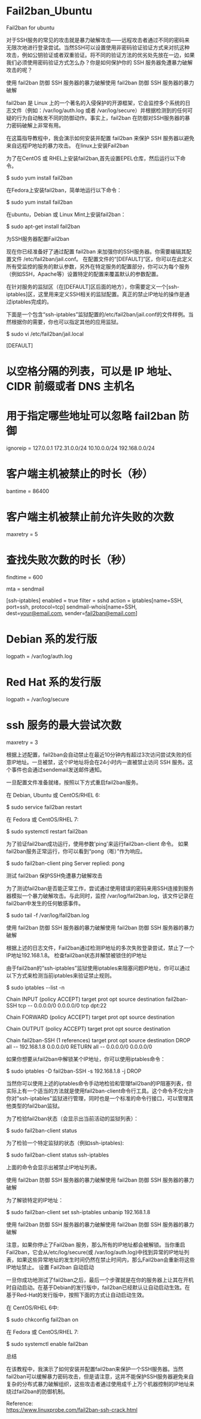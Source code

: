 # Fail2ban_Ubuntu
Fail2ban for ubuntu



对于SSH服务的常见的攻击就是暴力破解攻击——远程攻击者通过不同的密码来无限次地进行登录尝试。当然SSH可以设置使用非密码验证验证方式来对抗这种攻击，例如公钥验证或者双重验证。将不同的验证方法的优劣处先放在一边，如果我们必须使用密码验证方式怎么办？你是如何保护你的 SSH 服务器免遭暴力破解攻击的呢？

使用 fail2ban 防御 SSH 服务器的暴力破解使用 fail2ban 防御 SSH 服务器的暴力破解

fail2ban 是 Linux 上的一个著名的入侵保护的开源框架，它会监控多个系统的日志文件（例如：/var/log/auth.log 或者 /var/log/secure）并根据检测到的任何可疑的行为自动触发不同的防御动作。事实上，fail2ban 在防御对SSH服务器的暴力密码破解上非常有用。

在这篇指导教程中，我会演示如何安装并配置 fail2ban 来保护 SSH 服务器以避免来自远程IP地址的暴力攻击。
在linux上安装Fail2ban

为了在CentOS 或 RHEL上安装fail2ban,首先设置EPEL仓库，然后运行以下命令。

$ sudo yum install fail2ban

在Fedora上安装fail2ban，简单地运行以下命令：

$ sudo yum install fail2ban

在ubuntu，Debian 或 Linux Mint上安装fail2ban：

$ sudo apt-get install fail2ban

为SSH服务器配置Fail2ban

现在你已经准备好了通过配置 fail2ban 来加强你的SSH服务器。你需要编辑其配置文件 /etc/fail2ban/jail.conf。 在配置文件的“[DEFAULT]”区，你可以在此定义所有受监控的服务的默认参数，另外在特定服务的配置部分，你可以为每个服务（例如SSH，Apache等）设置特定的配置来覆盖默认的参数配置。

在针对服务的监狱区（在[DEFAULT]区后面的地方），你需要定义一个[ssh-iptables]区，这里用来定义SSH相关的监狱配置。真正的禁止IP地址的操作是通过iptables完成的。

下面是一个包含“ssh-iptables”监狱配置的/etc/fail2ban/jail.conf的文件样例。当然根据你的需要，你也可以指定其他的应用监狱。

$ sudo vi /etc/fail2ban/jail.local

[DEFAULT]
# 以空格分隔的列表，可以是 IP 地址、CIDR 前缀或者 DNS 主机名
# 用于指定哪些地址可以忽略 fail2ban 防御
ignoreip = 127.0.0.1 172.31.0.0/24 10.10.0.0/24 192.168.0.0/24

# 客户端主机被禁止的时长（秒）
bantime = 86400

# 客户端主机被禁止前允许失败的次数 
maxretry = 5

# 查找失败次数的时长（秒）
findtime = 600

mta = sendmail

[ssh-iptables]
enabled = true
filter = sshd
action = iptables[name=SSH, port=ssh, protocol=tcp]
sendmail-whois[name=SSH, dest=your@email.com, sender=fail2ban@email.com]
# Debian 系的发行版 
logpath = /var/log/auth.log
# Red Hat 系的发行版
logpath = /var/log/secure
# ssh 服务的最大尝试次数 
maxretry = 3

根据上述配置，fail2ban会自动禁止在最近10分钟内有超过3次访问尝试失败的任意IP地址。一旦被禁，这个IP地址将会在24小时内一直被禁止访问 SSH 服务。这个事件也会通过sendemail发送邮件通知。

一旦配置文件准备就绪，按照以下方式重启fail2ban服务。

在 Debian, Ubuntu 或 CentOS/RHEL 6:

$ sudo service fail2ban restart

在 Fedora 或 CentOS/RHEL 7:

$ sudo systemctl restart fail2ban

为了验证fail2ban成功运行，使用参数'ping'来运行fail2ban-client 命令。 如果fail2ban服务正常运行，你可以看到“pong（嘭）”作为响应。

$ sudo fail2ban-client ping
Server replied: pong

测试 fail2ban 保护SSH免遭暴力破解攻击

为了测试fail2ban是否能正常工作，尝试通过使用错误的密码来用SSH连接到服务器模拟一个暴力破解攻击。与此同时，监控 /var/log/fail2ban.log，该文件记录在fail2ban中发生的任何敏感事件。

$ sudo tail -f /var/log/fail2ban.log

使用 fail2ban 防御 SSH 服务器的暴力破解使用 fail2ban 防御 SSH 服务器的暴力破解

根据上述的日志文件，Fail2ban通过检测IP地址的多次失败登录尝试，禁止了一个IP地址192.168.1.8。
检查fail2ban状态并解禁被锁住的IP地址

由于fail2ban的“ssh-iptables”监狱使用iptables来阻塞问题IP地址，你可以通过以下方式来检测当前iptables来验证禁止规则。

$ sudo iptables --list -n

Chain INPUT (policy ACCEPT)
target     prot opt source               destination
fail2ban-SSH  tcp  --  0.0.0.0/0            0.0.0.0/0           tcp dpt:22

Chain FORWARD (policy ACCEPT)
target     prot opt source               destination

Chain OUTPUT (policy ACCEPT)
target     prot opt source               destination

Chain fail2ban-SSH (1 references)
target     prot opt source               destination
DROP       all  --  192.168.1.8          0.0.0.0/0
RETURN     all  --  0.0.0.0/0            0.0.0.0/0

如果你想要从fail2ban中解锁某个IP地址，你可以使用iptables命令：

$ sudo iptables -D fail2ban-SSH -s 192.168.1.8 -j DROP

当然你可以使用上述的iptables命令手动地检验和管理fail2ban的IP阻塞列表，但实际上有一个适当的方法就是使用fail2ban-client命令行工具。这个命令不仅允许你对"ssh-iptables"监狱进行管理，同时也是一个标准的命令行接口，可以管理其他类型的fail2ban监狱。

为了检验fail2ban状态（会显示出当前活动的监狱列表）：

$ sudo fail2ban-client status

为了检验一个特定监狱的状态（例如ssh-iptables):

$ sudo fail2ban-client status ssh-iptables

上面的命令会显示出被禁止IP地址列表。

使用 fail2ban 防御 SSH 服务器的暴力破解使用 fail2ban 防御 SSH 服务器的暴力破解

为了解锁特定的IP地址：

$ sudo fail2ban-client set ssh-iptables unbanip 192.168.1.8

使用 fail2ban 防御 SSH 服务器的暴力破解使用 fail2ban 防御 SSH 服务器的暴力破解

注意，如果你停止了Fail2ban 服务，那么所有的IP地址都会被解锁。当你重启 Fail2ban，它会从/etc/log/secure(或 /var/log/auth.log)中找到异常的IP地址列表，如果这些异常地址的发生时间仍然在禁止时间内，那么Fail2ban会重新将这些IP地址禁止。
设置 Fail2ban 自动启动

一旦你成功地测试了fail2ban之后，最后一个步骤就是在你的服务器上让其在开机时自动启动。在基于Debian的发行版中，fail2ban已经默认让自动启动生效。在基于Red-Hat的发行版中，按照下面的方式让自动启动生效。

在 CentOS/RHEL 6中:

$ sudo chkconfig fail2ban on

在 Fedora 或 CentOS/RHEL 7:

$ sudo systemctl enable fail2ban

总结

在该教程中，我演示了如何安装并配置fail2ban来保护一个SSH服务器。当然fail2ban可以缓解暴力密码攻击，但是请注意，这并不能保护SSH服务器避免来自复杂的分布式暴力破解组织，这些攻击者通过使用成千上万个机器控制的IP地址来绕过fail2ban的防御机制。  

Reference:  
https://www.linuxprobe.com/fail2ban-ssh-crack.html
